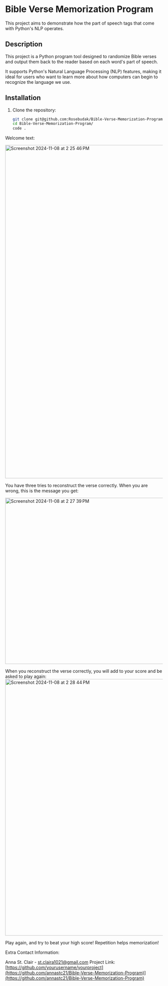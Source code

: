 # Bible Verse Memorization Program
This project aims to demonstrate how the part of speech tags that come with Python's NLP operates. 

## Description
This project is a Python program tool designed to randomize Bible verses and output them back to the reader based on each word's part of speech.

It supports Python's Natural Language Processing (NLP) features, making it ideal for users who want to learn more about how 
computers can begin to recognize the language we use.

## Installation

1. Clone the repository:

   ```bash
   git clone git@github.com:Rosebudak/Bible-Verse-Memorization-Program.git
   cd Bible-Verse-Memorization-Program/
   code .

Welcome text:

<img width="1063" alt="Screenshot 2024-11-08 at 2 25 46 PM" src="https://github.com/user-attachments/assets/8d581272-9952-4357-b80b-6215e398c7f5">

You have three tries to reconstruct the verse correctly. When you are wrong, this is the message you get:

<img width="530" alt="Screenshot 2024-11-08 at 2 27 39 PM" src="https://github.com/user-attachments/assets/e3113d28-e30c-44aa-8064-6f5da9cf4a83">

When you reconstruct the verse correctly, you will add to your score and be asked to play again:
<img width="818" alt="Screenshot 2024-11-08 at 2 28 44 PM" src="https://github.com/user-attachments/assets/5307147f-262f-4ba3-88a9-547933205d8f">

Play again, and try to beat your high score! Repetition helps memorization!


Extra Contact Information:

Anna St. Clair - st.claira1021@gmail.com
Project Link: [https://github.com/yourusername/yourproject](https://github.com/annastc21/Bible-Verse-Memorization-Program)](https://github.com/annastc21/Bible-Verse-Memorization-Program)

